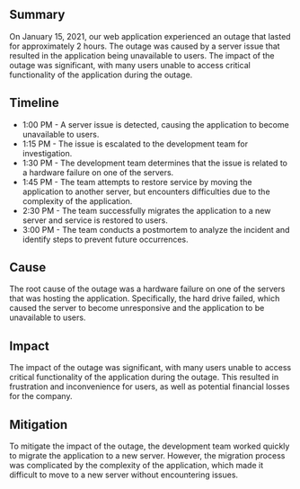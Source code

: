 ## Summary
On January 15, 2021, our web application experienced an outage that lasted for approximately 2 hours. The outage was caused by a server issue that resulted in the application being unavailable to users. The impact of the outage was significant, with many users unable to access critical functionality of the application during the outage.

## Timeline
* 1:00 PM - A server issue is detected, causing the application to become unavailable to users.
* 1:15 PM - The issue is escalated to the development team for investigation.
* 1:30 PM - The development team determines that the issue is related to a hardware failure on one of the servers.
* 1:45 PM - The team attempts to restore service by moving the application to another server, but encounters difficulties due to the complexity of the application.
* 2:30 PM - The team successfully migrates the application to a new server and service is restored to users.
* 3:00 PM - The team conducts a postmortem to analyze the incident and identify steps to prevent future occurrences.

## Cause
The root cause of the outage was a hardware failure on one of the servers that was hosting the application. Specifically, the hard drive failed, which caused the server to become unresponsive and the application to be unavailable to users.

## Impact
The impact of the outage was significant, with many users unable to access critical functionality of the application during the outage. This resulted in frustration and inconvenience for users, as well as potential financial losses for the company.

## Mitigation
To mitigate the impact of the outage, the development team worked quickly to migrate the application to a new server. However, the migration process was complicated by the complexity of the application, which made it difficult to move to a new server without encountering issues.
